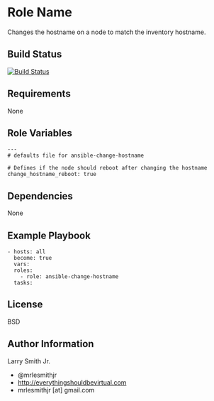Role Name
=========

Changes the hostname on a node to match the inventory hostname.

Build Status
------------

[![Build Status](https://travis-ci.org/mrlesmithjr/ansible-change-hostname.svg?branch=master)](https://travis-ci.org/mrlesmithjr/ansible-change-hostname)

Requirements
------------

None

Role Variables
--------------

```
---
# defaults file for ansible-change-hostname

# Defines if the node should reboot after changing the hostname
change_hostname_reboot: true
```

Dependencies
------------

None

Example Playbook
----------------

```
- hosts: all
  become: true
  vars:
  roles:
    - role: ansible-change-hostname
  tasks:
```

License
-------

BSD

Author Information
------------------

Larry Smith Jr.
- @mrlesmithjr
- http://everythingshouldbevirtual.com
- mrlesmithjr [at] gmail.com
